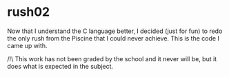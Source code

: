 # rush02

Now that I understand the C language better, I decided (just for fun) to redo the only rush from the Piscine that I could never achieve. This is the code I came up with.

/!\ This work has not been graded by the school and it never will be, but it does what is expected in the subject.
